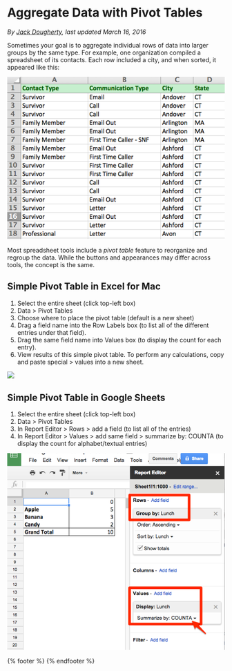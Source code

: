 # Aggregate Data with Pivot Tables

*By [Jack Dougherty](../../introduction/who.md), last updated March 16, 2016*

Sometimes your goal is to aggregate individual rows of data into larger groups by the same type. For example, one organization compiled a spreadsheet of its contacts. Each row included a city, and when sorted, it appeared like this:

![](PivotTablesPrep.png)

Most spreadsheet tools include a *pivot table* feature to reorganize and regroup the data. While the buttons and appearances may differ across tools, the concept is the same.

## Simple Pivot Table in Excel for Mac
1. Select the entire sheet (click top-left box)
2. Data > Pivot Tables
3. Choose where to place the pivot table (default is a new sheet)
3. Drag a field name into the Row Labels box (to list all of the different entries under that field).
4. Drag the same field name into Values box (to display the count for each entry).
5. View results of this simple pivot table. To perform any calculations, copy and paste special > values into a new sheet.

![](SpreadsheetPivotTables640w.gif)

## Simple Pivot Table in Google Sheets
1. Select the entire sheet (click top-left box)
2. Data > Pivot Tables
3. In Report Editor > Rows > add a field (to list all of the entries)
4. In Report Editor > Values > add same field > summarize by: COUNTA (to display the count for alphabet/textual entries)

![](GoogleSheet-pivot-simple.png)

{% footer %}
{% endfooter %}
